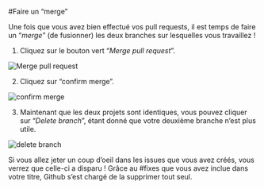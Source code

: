 #Faire un “merge”

Une fois que vous avez bien effectué vos pull requests, il est temps de faire un “_merge_” (de fusionner) les deux branches sur lesquelles vous travaillez !

1. Cliquez sur le bouton vert “_Merge pull request_”.

![Merge pull request](https://help.github.com/assets/images/help/pull_requests/merge_box/pullrequest-mergebutton.png)

2. Cliquez sur “confirm merge”.

![confirm merge](https://help.github.com/assets/images/help/pull_requests/merge_box/pullrequest-confirmmerge.png)

3. Maintenant que les deux projets sont identiques, vous pouvez cliquer sur “_Delete branch_”, étant donné que votre deuxième branche n’est plus utile. 

![delete branch](https://help.github.com/assets/images/help/pull_requests/delete_branch_button.png)

Si vous allez jeter un coup d’oeil dans les issues que vous avez créés, vous verrez que celle-ci a disparu ! Grâce au #fixes que vous avez inclue dans votre titre, Github s’est chargé de la supprimer tout seul.







